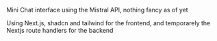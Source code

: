Mini Chat interface using the Mistral API, nothing fancy as of yet

Using Next.js, shadcn and tailwind for the frontend, and temporarely the Nextjs route handlers for the backend
